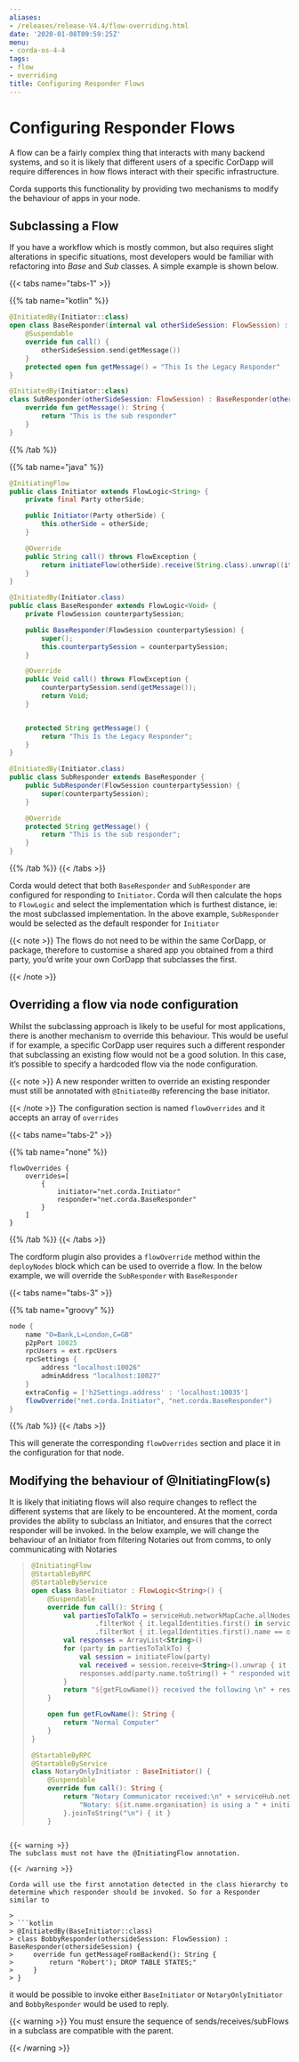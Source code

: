 ```yaml
---
aliases:
- /releases/release-V4.4/flow-overriding.html
date: '2020-01-08T09:59:25Z'
menu:
- corda-os-4-4
tags:
- flow
- overriding
title: Configuring Responder Flows
---
```




# Configuring Responder Flows

A flow can be a fairly complex thing that interacts with many backend systems, and so it is likely that different users
            of a specific CorDapp will require differences in how flows interact with their specific infrastructure.

Corda supports this functionality by providing two mechanisms to modify the behaviour of apps in your node.


## Subclassing a Flow

If you have a workflow which is mostly common, but also requires slight alterations in specific situations, most developers would be familiar
                with refactoring into *Base* and *Sub* classes. A simple example is shown below.


{{< tabs name="tabs-1" >}}


{{% tab name="kotlin" %}}
```kotlin
@InitiatedBy(Initiator::class)
open class BaseResponder(internal val otherSideSession: FlowSession) : FlowLogic<Unit>() {
    @Suspendable
    override fun call() {
        otherSideSession.send(getMessage())
    }
    protected open fun getMessage() = "This Is the Legacy Responder"
}

@InitiatedBy(Initiator::class)
class SubResponder(otherSideSession: FlowSession) : BaseResponder(otherSideSession) {
    override fun getMessage(): String {
        return "This is the sub responder"
    }
}
```
{{% /tab %}}

{{% tab name="java" %}}
```java
@InitiatingFlow
public class Initiator extends FlowLogic<String> {
    private final Party otherSide;

    public Initiator(Party otherSide) {
        this.otherSide = otherSide;
    }

    @Override
    public String call() throws FlowException {
        return initiateFlow(otherSide).receive(String.class).unwrap((it) -> it);
    }
}

@InitiatedBy(Initiator.class)
public class BaseResponder extends FlowLogic<Void> {
    private FlowSession counterpartySession;

    public BaseResponder(FlowSession counterpartySession) {
        super();
        this.counterpartySession = counterpartySession;
    }

    @Override
    public Void call() throws FlowException {
        counterpartySession.send(getMessage());
        return Void;
    }


    protected String getMessage() {
        return "This Is the Legacy Responder";
    }
}

@InitiatedBy(Initiator.class)
public class SubResponder extends BaseResponder {
    public SubResponder(FlowSession counterpartySession) {
        super(counterpartySession);
    }

    @Override
    protected String getMessage() {
        return "This is the sub responder";
    }
}
```
{{% /tab %}}
{{< /tabs >}}

Corda would detect that both `BaseResponder` and `SubResponder` are configured for responding to `Initiator`.
                Corda will then calculate the hops to `FlowLogic` and select the implementation which is furthest distance, ie: the most subclassed implementation.
                In the above example, `SubResponder` would be selected as the default responder for `Initiator`


{{< note >}}
The flows do not need to be within the same CorDapp, or package, therefore to customise a shared app you obtained from a third party, you’d write your own CorDapp that subclasses the first.

{{< /note >}}

## Overriding a flow via node configuration

Whilst the subclassing approach is likely to be useful for most applications, there is another mechanism to override this behaviour.
                This would be useful if for example, a specific CorDapp user requires such a different responder that subclassing an existing flow
                would not be a good solution. In this case, it’s possible to specify a hardcoded flow via the node configuration.


{{< note >}}
A new responder written to override an existing responder must still be annotated with `@InitiatedBy` referencing the base initiator.

{{< /note >}}
The configuration section is named `flowOverrides` and it accepts an array of `overrides`


{{< tabs name="tabs-2" >}}


{{% tab name="none" %}}
```none
flowOverrides {
    overrides=[
        {
            initiator="net.corda.Initiator"
            responder="net.corda.BaseResponder"
        }
    ]
}
```
{{% /tab %}}
{{< /tabs >}}

The cordform plugin also provides a `flowOverride` method within the `deployNodes` block which can be used to override a flow. In the below example, we will override
                the `SubResponder` with `BaseResponder`


{{< tabs name="tabs-3" >}}


{{% tab name="groovy" %}}
```groovy
node {
    name "O=Bank,L=London,C=GB"
    p2pPort 10025
    rpcUsers = ext.rpcUsers
    rpcSettings {
        address "localhost:10026"
        adminAddress "localhost:10027"
    }
    extraConfig = ['h2Settings.address' : 'localhost:10035']
    flowOverride("net.corda.Initiator", "net.corda.BaseResponder")
}
```
{{% /tab %}}
{{< /tabs >}}

This will generate the corresponding `flowOverrides` section and place it in the configuration for that node.


## Modifying the behaviour of @InitiatingFlow(s)

It is likely that initiating flows will also require changes to reflect the different systems that are likely to be encountered.
                At the moment, corda provides the ability to subclass an Initiator, and ensures that the correct responder will be invoked.
                In the below example, we will change the behaviour of an Initiator from filtering Notaries out from comms, to only communicating with Notaries

> 
> ```kotlin
> @InitiatingFlow
> @StartableByRPC
> @StartableByService
> open class BaseInitiator : FlowLogic<String>() {
>     @Suspendable
>     override fun call(): String {
>         val partiesToTalkTo = serviceHub.networkMapCache.allNodes
>                 .filterNot { it.legalIdentities.first() in serviceHub.networkMapCache.notaryIdentities }
>                 .filterNot { it.legalIdentities.first().name == ourIdentity.name }.map { it.legalIdentities.first() }
>         val responses = ArrayList<String>()
>         for (party in partiesToTalkTo) {
>             val session = initiateFlow(party)
>             val received = session.receive<String>().unwrap { it }
>             responses.add(party.name.toString() + " responded with backend: " + received)
>         }
>         return "${getFLowName()} received the following \n" + responses.joinToString("\n") { it }
>     }
> 
>     open fun getFLowName(): String {
>         return "Normal Computer"
>     }
> }
> 
> @StartableByRPC
> @StartableByService
> class NotaryOnlyInitiator : BaseInitiator() {
>     @Suspendable
>     override fun call(): String {
>         return "Notary Communicator received:\n" + serviceHub.networkMapCache.notaryIdentities.map {
>             "Notary: ${it.name.organisation} is using a " + initiateFlow(it).receive<String>().unwrap { it }
>         }.joinToString("\n") { it }
>     }
```

{{< warning >}}
The subclass must not have the @InitiatingFlow annotation.

{{< /warning >}}

Corda will use the first annotation detected in the class hierarchy to determine which responder should be invoked. So for a Responder similar to

> 
> ```kotlin
> @InitiatedBy(BaseInitiator::class)
> class BobbyResponder(othersideSession: FlowSession) : BaseResponder(othersideSession) {
>     override fun getMessageFromBackend(): String {
>         return "Robert'); DROP TABLE STATES;"
>     }
> }
```
it would be possible to invoke either `BaseInitiator` or `NotaryOnlyInitiator` and `BobbyResponder` would be used to reply.


{{< warning >}}
You must ensure the sequence of sends/receives/subFlows in a subclass are compatible with the parent.

{{< /warning >}}


